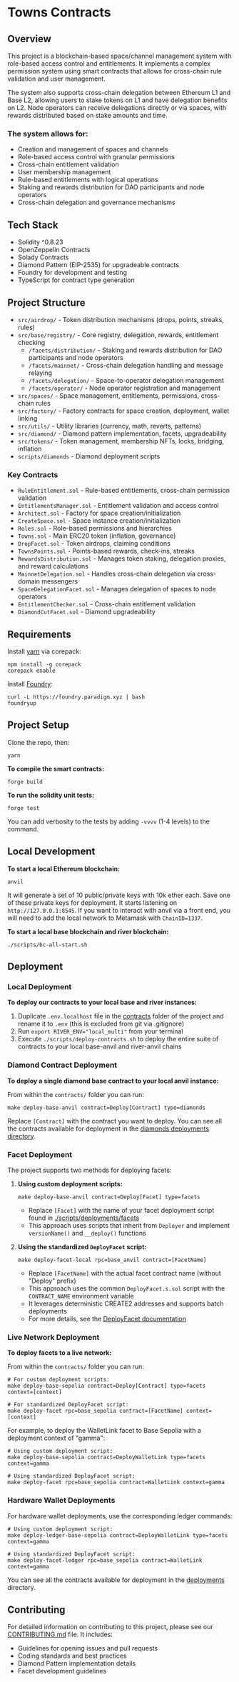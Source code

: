 # Towns Contracts

## Overview

This project is a blockchain-based space/channel management system with role-based access control and entitlements. It implements a complex permission system using smart contracts that allows for cross-chain rule validation and user management.

The system also supports cross-chain delegation between Ethereum L1 and Base L2, allowing users to stake tokens on L1 and have delegation benefits on L2. Node operators can receive delegations directly or via spaces, with rewards distributed based on stake amounts and time.

### The system allows for:

- Creation and management of spaces and channels
- Role-based access control with granular permissions
- Cross-chain entitlement validation
- User membership management
- Rule-based entitlements with logical operations
- Staking and rewards distribution for DAO participants and node operators
- Cross-chain delegation and governance mechanisms

## Tech Stack

- Solidity ^0.8.23
- OpenZeppelin Contracts
- Solady Contracts
- Diamond Pattern (EIP-2535) for upgradeable contracts
- Foundry for development and testing
- TypeScript for contract type generation

## Project Structure

- `src/airdrop/` - Token distribution mechanisms (drops, points, streaks, rules)
- `src/base/registry/` - Core registry, delegation, rewards, entitlement checking
  - `/facets/distribution/` - Staking and rewards distribution for DAO participants and node operators
  - `/facets/mainnet/` - Cross-chain delegation handling and message relaying
  - `/facets/delegation/` - Space-to-operator delegation management
  - `/facets/operator/` - Node operator registration and management
- `src/spaces/` - Space management, entitlements, permissions, cross-chain rules
- `src/factory/` - Factory contracts for space creation, deployment, wallet linking
- `src/utils/` - Utility libraries (currency, math, reverts, patterns)
- `src/diamond/` - Diamond pattern implementation, facets, upgradeability
- `src/tokens/` - Token management, membership NFTs, locks, bridging, inflation
- `scripts/diamonds` - Diamond deployment scripts

### Key Contracts

- `RuleEntitlement.sol` - Rule-based entitlements, cross-chain permission validation
- `EntitlementsManager.sol` - Entitlement validation and access control
- `Architect.sol` - Factory for space creation/initialization
- `CreateSpace.sol` - Space instance creation/initialization
- `Roles.sol` - Role-based permissions and hierarchies
- `Towns.sol` - Main ERC20 token (inflation, governance)
- `DropFacet.sol` - Token airdrops, claiming conditions
- `TownsPoints.sol` - Points-based rewards, check-ins, streaks
- `RewardsDistribution.sol` - Manages token staking, delegation proxies, and reward calculations
- `MainnetDelegation.sol` - Handles cross-chain delegation via cross-domain messengers
- `SpaceDelegationFacet.sol` - Manages delegation of spaces to node operators
- `EntitlementChecker.sol` - Cross-chain entitlement validation
- `DiamondCutFacet.sol` - Diamond upgradeability

## Requirements

Install [yarn](https://yarnpkg.com/getting-started/install) via corepack:

```shell
npm install -g corepack
corepack enable
```

Install [Foundry](https://github.com/foundry-rs/foundry):

```shell
curl -L https://foundry.paradigm.xyz | bash
foundryup
```

## Project Setup

Clone the repo, then:

```shell
yarn
```

**To compile the smart contracts:**

```shell
forge build
```

**To run the solidity unit tests:**

```shell
forge test
```

You can add verbosity to the tests by adding `-vvvv` (1-4 levels) to the command.

## Local Development

**To start a local Ethereum blockchain:**

```shell
anvil
```

It will generate a set of 10 public/private keys with 10k ether each. Save one of these private keys for deployment.
It starts listening on `http://127.0.0.1:8545`.
If you want to interact with anvil via a front end, you will need to add the local network to Metamask with `ChainID=1337`.

**To start a local base blockchain and river blockchain:**

```shell
./scripts/bc-all-start.sh
```

## Deployment

### Local Deployment

**To deploy our contracts to your local base and river instances:**

1. Duplicate `.env.localhost` file in the [contracts](.) folder of the project and rename it to `.env` (this is excluded from git via .gitignore)
2. Run `export RIVER_ENV="local_multi"` from your terminal
3. Execute `./scripts/deploy-contracts.sh` to deploy the entire suite of contracts to your local base-anvil and river-anvil chains

### Diamond Contract Deployment

**To deploy a single diamond base contract to your local anvil instance:**

From within the `contracts/` folder you can run:

```shell
make deploy-base-anvil contract=Deploy[Contract] type=diamonds
```

Replace `[Contract]` with the contract you want to deploy. You can see all the contracts available for deployment in the [diamonds deployments directory](./scripts/deployments/diamonds).

### Facet Deployment

The project supports two methods for deploying facets:

1. **Using custom deployment scripts:**

   ```shell
   make deploy-base-anvil contract=Deploy[Facet] type=facets
   ```

   - Replace `[Facet]` with the name of your facet deployment script found in [./scripts/deployments/facets](./scripts/deployments/facets)
   - This approach uses scripts that inherit from `Deployer` and implement `versionName()` and `__deploy()` functions

2. **Using the standardized `DeployFacet` script:**

   ```shell
   make deploy-facet-local rpc=base_anvil contract=[FacetName]
   ```

   - Replace `[FacetName]` with the actual facet contract name (without "Deploy" prefix)
   - This approach uses the common `DeployFacet.s.sol` script with the `CONTRACT_NAME` environment variable
   - It leverages deterministic CREATE2 addresses and supports batch deployments
   - For more details, see the [DeployFacet documentation](https://github.com/towns-protocol/diamond/blob/main/scripts/README.md)

### Live Network Deployment

**To deploy facets to a live network:**

From within the `contracts/` folder you can run:

```shell
# For custom deployment scripts:
make deploy-base-sepolia contract=Deploy[Contract] type=facets context=[context]

# For standardized DeployFacet script:
make deploy-facet rpc=base_sepolia contract=[FacetName] context=[context]
```

For example, to deploy the WalletLink facet to Base Sepolia with a deployment context of "gamma":

```shell
# Using custom deployment script:
make deploy-base-sepolia contract=DeployWalletLink type=facets context=gamma

# Using standardized DeployFacet script:
make deploy-facet rpc=base_sepolia contract=WalletLink context=gamma
```

### Hardware Wallet Deployments

For hardware wallet deployments, use the corresponding ledger commands:

```shell
# Using custom deployment script:
make deploy-ledger-base-sepolia contract=DeployWalletLink type=facets context=gamma

# Using standardized DeployFacet script:
make deploy-facet-ledger rpc=base_sepolia contract=WalletLink context=gamma
```

You can see all the contracts available for deployment in the [deployments](./scripts/deployments) directory.

## Contributing

For detailed information on contributing to this project, please see our [CONTRIBUTING.md](CONTRIBUTING.md) file. It includes:

- Guidelines for opening issues and pull requests
- Coding standards and best practices
- Diamond Pattern implementation details
- Facet development guidelines
